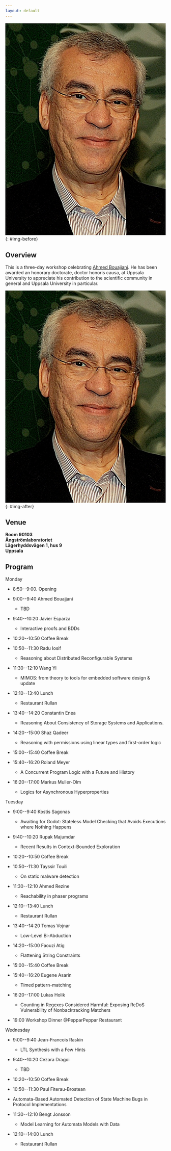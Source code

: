```yaml
---
layout: default
---
```


![Ahmed Bouajjani](/assets/images/Ahmed.jpeg){: #img-before}

## Overview

This is a three-day workshop celebrating [Ahmed Bouajjani](https://www.irif.fr/~abou/). He has been awarded an honorary doctorate, doctor honoris causa, at Uppsala University to appreciate his contribution to the scientific community in general and Uppsala University in particular.

![Ahmed Bouajjani](/assets/images/Ahmed.jpeg){: #img-after}

## Venue

**Room 90103\
Ångströmlaboratoriet\
Lägerhyddsvägen 1, hus 9\
Uppsala**

## Program

Monday

- 8:50--9:00. Opening

- 9:00--9:40 Ahmed Bouajjani
	- TBD

-  9:40--10:20 Javier Esparza
	- Interactive proofs and BDDs

- 10:20--10:50 Coffee Break

- 10:50--11:30 Radu Iosif
	- Reasoning about Distributed Reconfigurable Systems

- 11:30--12:10 Wang Yi
	- MIMOS: from theory to tools for embedded software design & update

- 12:10--13:40 Lunch
	- Restaurant Rullan

- 13:40--14:20 Constantin Enea
	- Reasoning About Consistency of Storage Systems and Applications.

- 14:20--15:00 Shaz Qadeer
	- Reasoning with permissions using linear types and first-order logic

- 15:00--15:40  Coffee Break

- 15:40--16:20  Roland Meyer
	- A Concurrent Program Logic with a Future and History

- 16:20--17:00 Markus Muller-Olm
	- Logics for Asynchronous Hyperproperties


Tuesday
- 9:00--9:40  Kostis Sagonas
	- Awaiting for Godot: Stateless Model Checking that Avoids Executions where Nothing Happens

-  9:40--10:20 Rupak Majumdar
	- Recent Results in Context-Bounded Exploration

- 10:20--10:50 Coffee Break

- 10:50--11:30  Tayssir Touili
	- On static malware detection

- 11:30--12:10  Ahmed Rezine
	- Reachability in phaser programs

- 12:10--13:40 Lunch
	- Restaurant Rullan

- 13:40--14:20 Tomas Vojnar
	- Low-Level Bi-Abduction

- 14:20--15:00  Faouzi Atig
	- Flattening String Constraints

- 15:00--15:40  Coffee Break

- 15:40--16:20 Eugene Asarin
	- Timed pattern-matching

- 16:20--17:00  Lukas Holik
	- Counting in Regexes Considered Harmful: Exposing ReDoS Vulnerability of Nonbacktracking Matchers

- 19:00  Workshop Dinner @PepparPeppar Restaurant


Wednesday
- 9:00--9:40 Jean-Francois Raskin
	- LTL Synthesis with a Few Hints

-  9:40--10:20   Cezara Dragoi
	- TBD

- 10:20--10:50 Coffee Break

- 10:50--11:30   Paul Fiterau-Brostean
-	Automata-Based Automated Detection of State Machine Bugs in Protocol Implementations

- 11:30--12:10  Bengt Jonsson
 	- Model Learning for Automata Models with Data

- 12:10--14:00 Lunch
	- Restaurant Rullan

